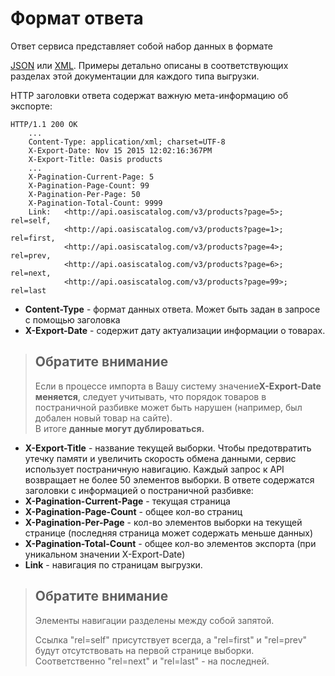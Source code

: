 # Формат ответа

Ответ сервиса представляет собой набор данных в формате

[JSON](http://ru.wikipedia.org/wiki/JSON) или [XML](http://ru.wikipedia.org/wiki/XML). Примеры детально описаны в соответствующих разделах этой документации для каждого типа выгрузки.

HTTP заголовки ответа содержат важную мета-информацию об экспорте:

```markup
HTTP/1.1 200 OK
    ...
    Content-Type: application/xml; charset=UTF-8
    X-Export-Date: Nov 15 2015 12:02:16:367PM
    X-Export-Title: Oasis products
    ...
    X-Pagination-Current-Page: 5
    X-Pagination-Page-Count: 99
    X-Pagination-Per-Page: 50
    X-Pagination-Total-Count: 9999
    Link:   <http://api.oasiscatalog.com/v3/products?page=5>;  rel=self,
            <http://api.oasiscatalog.com/v3/products?page=1>;  rel=first,
            <http://api.oasiscatalog.com/v3/products?page=4>;  rel=prev,
            <http://api.oasiscatalog.com/v3/products?page=6>;  rel=next,
            <http://api.oasiscatalog.com/v3/products?page=99>; rel=last
```

* **Content-Type** - формат данных ответа. Может быть задан в запросе с помощью заголовка
* **X-Export-Date** - содержит дату актуализации информации о товарах.

> ## Обратите внимание
>
> Если в процессе импорта в Вашу систему значение**X-Export-Date меняется**, следует учитывать, что порядок товаров в постраничной разбивке может быть нарушен \(например, был добален новый товар на сайте\).  
> В итоге **данные могут дублироваться.**

* **X-Export-Title** - название текущей выборки. Чтобы предотвратить утечку памяти и увеличить скорость обмена данными, сервис использует постраничную навигацию. Каждый запрос к API возвращает не более 50 элементов выборки. В ответе содержатся заголовки с информацией о постраничной разбивке:
* **X-Pagination-Current-Page** - текущая страница
* **X-Pagination-Page-Count** - общее кол-во страниц
* **X-Pagination-Per-Page** - кол-во элементов выборки на текущей странице \(последняя страница может содержать меньше данных\)
* **X-Pagination-Total-Count** - общее кол-во элементов экспорта \(при уникальном значении X-Export-Date\)
* **Link** - навигация по страницам выгрузки.

> ## Обратите внимание
>
> Элементы навигации разделены между собой запятой.
>
> Ссылка "rel=self" присутствует всегда, а "rel=first" и "rel=prev" будут отсутствовать на первой странице выборки. Соответственно "rel=next" и "rel=last" - на последней.

